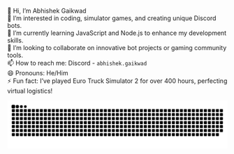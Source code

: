 👋 Hi, I’m Abhishek Gaikwad  
👀 I’m interested in coding, simulator games, and creating unique Discord bots.  
🌱 I’m currently learning JavaScript and Node.js to enhance my development skills.  
💞️ I’m looking to collaborate on innovative bot projects or gaming community tools.  
📫 How to reach me: Discord - `abhishek.gaikwad`  
😄 Pronouns: He/Him  
⚡ Fun fact: I’ve played Euro Truck Simulator 2 for over 400 hours, perfecting virtual logistics!  

<!---
miabhishekgaikwad/miabhishekgaikwad is a ✨ special ✨ repository because its `README.md` (this file) appears on your GitHub profile.
You can click the Preview link to take a look at your changes.
--->




![snake gif](https://github.com/miabhishekgaikwad/miabhishekgaikwad/blob/output/github-snake-dark.svg)
